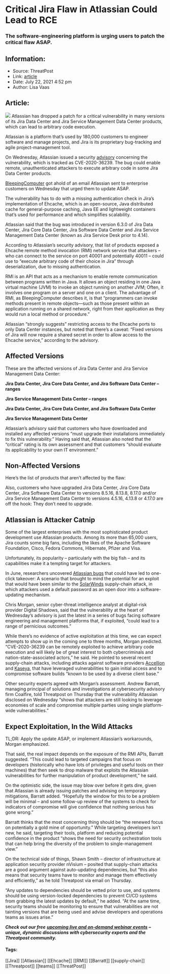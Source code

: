 # Critical Jira Flaw in Atlassian Could Lead to RCE
### The software-engineering platform is urging users to patch the critical flaw ASAP.

## Information:
+ Source: ThreatPost
+ Link: [article](https://kasperskycontenthub.com/threatpost-global/?p=168053)
+ Date: July 22, 2021  4:52 pm
+ Author: Lisa Vaas


## Article:
![](https://media.threatpost.com/wp-content/uploads/sites/103/2021/07/22161625/Atlassian-Jira.png)
Atlassian has dropped a patch for a critical vulnerability in many versions of its Jira Data Center and Jira Service Management Data Center products, which can lead to arbitrary code execution.


Atlassian is a platform that’s used by 180,000 customers to engineer software and manage projects, and Jira is its proprietary bug-tracking and agile project-management tool.


On Wednesday, Atlassian issued a security [advisory](https://confluence.atlassian.com/adminjiraserver/jira-data-center-and-jira-service-management-data-center-security-advisory-2021-07-21-1063571388.html) concerning the vulnerability, which is tracked as CVE-2020-36239. The bug could enable remote, unauthenticated attackers to execute arbitrary code in some Jira Data Center products.



[BleepingComputer](https://www.bleepingcomputer.com/news/security/atlassian-asks-customers-to-patch-critical-jira-vulnerability/) got ahold of an email Atlassian sent to enterprise customers on Wednesday that urged them to update ASAP.


The vulnerability has to do with a missing authentication check in Jira’s implementation of Ehcache, which is an open-source, Java distributed cache for general-purpose caching, Java EE and lightweight containers that’s used for performance and which simplifies scalability.


Atlassian said that the bug was introduced in version 6.3.0 of Jira Data Center, Jira Core Data Center, Jira Software Data Center and Jira Service Management Data Center (known as Jira Service Desk prior to 4.14).


According to Atlassian’s security advisory, that list of products exposed a Ehcache remote method invocation (RMI) network service that attackers – who can connect to the service on port 40001 and potentially 40011 – could use to “execute arbitrary code of their choice in Jira” through deserialization, due to missing authentication.


RMI is an API that acts as a mechanism to enable remote communication between programs written in Java. It allows an object residing in one Java virtual machine (JVM) to invoke an object running on another JVM; Often, it involves one program on a server and one on a client. The advantage of RMI, as BleepingComputer describes it, is that “programmers can invoke methods present in remote objects—such as those present within an application running on a shared network, right from their application as they would run a local method or procedure.”


Atlassian “strongly suggests” restricting access to the Ehcache ports to only Data Center instances, but noted that there’s a caveat: “Fixed versions of Jira will now require a shared secret in order to allow access to the Ehcache service,” according to the advisory.


Affected Versions
-----------------


These are the affected versions of Jira Data Center and Jira Service Management Data Center:


**Jira Data Center, Jira Core Data Center, and Jira Software Data Center – ranges**


**Jira Service Management Data Center – ranges**


**Jira Data Center, Jira Core Data Center, and Jira Software Data Center**


**Jira Service Management Data Center**


Atlassian’s advisory said that customers who have downloaded and installed any affected versions “must upgrade their installations immediately to fix this vulnerability.” Having said that, Atlassian also noted that the “critical” rating is its own assessment and that customers “should evaluate its applicability to your own IT environment.”


Non-Affected Versions
---------------------


Here’s the list of products that aren’t affected by the flaw:


Also, customers who have upgraded Jira Data Center, Jira Core Data Center, Jira Software Data Center to versions 8.5.16, 8.13.8, 8.17.0 and/or Jira Service Management Data Center to versions 4.5.16, 4.13.8 or 4.17.0 are off the hook: They don’t need to upgrade.


Atlassian is Attacker Catnip
----------------------------


Some of the largest enterprises with the most sophisticated product development use Atlassian products. Among its more than 65,000 users, Jira counts some big fans, including the likes of the Apache Software Foundation, Cisco, Fedora Commons, Hibernate, Pfizer and Visa.


Unfortunately, its popularity – particularly with the big fish – and its capabilities make it a tempting target for attackers.


In June, researchers uncovered [Atlassian bugs](https://threatpost.com/atlassian-bugs-could-have-led-to-1-click-takeover/167203/) that could have led to one-click takeover: A scenario that brought to mind the potential for an exploit that would have been similar to the [SolarWinds](https://threatpost.com/solarwinds-default-password-access-sales/162327/) supply-chain attack, in which attackers used a default password as an open door into a software-updating mechanism.


Chris Morgan, senior cyber-threat intelligence analyst at digital-risk provider Digital Shadows, said that the vulnerability at the heart of Wednesday’s advisory is just the latest in a series of bugs facing software engineering and management platforms that, if exploited, “could lead to a range of pernicious outcomes.”


While there’s no evidence of active exploitation at this time, we can expect attempts to show up in the coming one to three months, Morgan predicted. “CVE-2020-36239 can be remotely exploited to achieve arbitrary code execution and will likely be of great interest to both cybercriminals and nation-state-associated actors,” he said. He pointed to several recent supply-chain attacks, including attacks against software providers [Accellion](https://threatpost.com/accellion-zero-day-attacks-clop-ransomware-fin11/164150/) and [Kaseya](https://threatpost.com/kaseya-patches-zero-days-revil-attacks/167670/), that have leveraged vulnerabilities to gain initial access and to compromise software builds “known to be used by a diverse client base.”


Other security experts agreed with Morgan’s assessment. Andrew Barratt, managing principal of solutions and investigations at cybersecurity advisory firm Coalfire, told Threatpost on Thursday that the vulnerability Atlassian disclosed on Wednesday “shows that attackers are still looking to leverage economies of scale and compromise multiple parties using single platform-wide vulnerabilities.”


Expect Exploitation, In the Wild Attacks
----------------------------------------


TL;DR: Apply the update ASAP, or implement Atlassian’s workarounds, Morgan emphasized.


That said, the real impact depends on the exposure of the RMI APIs, Barratt suggested. “This could lead to targeted campaigns that focus on developers (historically who have lots of privileges and useful tools on their machines) that then seek to drop malware that exploits the Atlassian vulnerabilities for further manipulation of product development,” he said.


On the optimistic side, the issue may blow over before it gets dire, given that Atlassian is already issuing patches and advising on temporary mitigations, Barratt added. “Hopefully the window for this to be a problem will be minimal – and some follow-up review of the systems to check for indicators of compromise will give confidence that nothing serious has gone wrong.”


Barratt thinks that the most concerning thing should be “the renewed focus on potentially a gold mine of opportunity.” While targeting developers isn’t new, he said, targeting their tools, platform and reducing potential confidence in the product “shows the need for security orchestration tools that can help bring the diversity of the problem to single-management view.”


On the technical side of things, Shawn Smith – director of infrastructure at application security provider nVisium – posited that supply-chain attacks are a good argument against auto-updating dependencies, but “this also means that security teams have to monitor and manage them effectively and efficiently,” as he told Threatpost via email on Thursday.


“Any updates to dependencies should be vetted prior to use, and systems should be using version-locked dependencies to prevent CI/CD systems from grabbing the latest updates by default,” he added. “At the same time, security teams should be monitoring to ensure that vulnerabilities are not tainting versions that are being used and advise developers and operations teams as issues arise.”


***Check out our free*** [***upcoming live and on-demand webinar events***](https://threatpost.com/category/webinars/) ***– unique, dynamic discussions with cybersecurity experts and the Threatpost community.***




#### Tags:
[[Jira]] [[Atlassian]] [[Ehcache]] [[RMI]] [[Barratt]] [[supply-chain]] [[Threatpost]] [[teams]] [[ThreatPost]]
